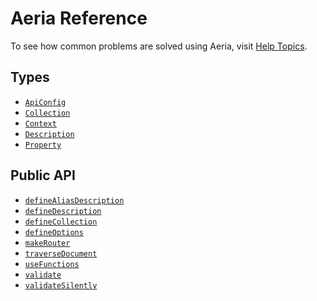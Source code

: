 # Aeria Reference

To see how common problems are solved using Aeria, visit [Help Topics](/aeria/cheatsheet/).

## Types

- [`ApiConfig`](/aeria/api-config)
- [`Collection`](/aeria/collection)
- [`Context`](/aeria/context)
- [`Description`](/aeria/description)
- [`Property`](/aeria/property)

## Public API

- [`defineAliasDescription`]()
- [`defineDescription`]()
- [`defineCollection`](/aeria/define-collection)
- [`defineOptions`]()
- [`makeRouter`](/aeria/routing#makerouter)
- [`traverseDocument`](/aeria/traverse-document)
- [`useFunctions`](/aeria/use-functions)
- [`validate`](/aeria/validation#validate)
- [`validateSilently`](/aeria/validation#validatesilently)


